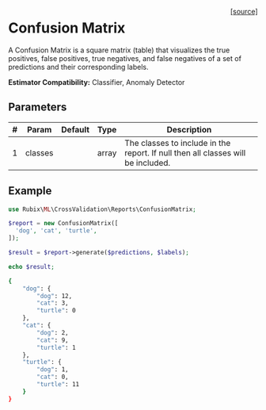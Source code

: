 <span style="float:right;"><a href="https://github.com/RubixML/RubixML/blob/master/src/CrossValidation/Reports/ConfusionMatrix.php">[source]</a></span>

# Confusion Matrix
A Confusion Matrix is a square matrix (table) that visualizes the true positives, false positives, true negatives, and false negatives of a set of predictions and their corresponding labels.

**Estimator Compatibility:** Classifier, Anomaly Detector

## Parameters
| # | Param | Default | Type | Description |
|---|---|---|---|---|
| 1 | classes| | array | The classes to include in the report. If null then all classes will be included. |

## Example
```php
use Rubix\ML\CrossValidation\Reports\ConfusionMatrix;

$report = new ConfusionMatrix([
  'dog', 'cat', 'turtle',
]);

$result = $report->generate($predictions, $labels);

echo $result;
```

```sh
{
    "dog": {
        "dog": 12,
        "cat": 3,
        "turtle": 0
    },
    "cat": {
        "dog": 2,
        "cat": 9,
        "turtle": 1
    },
    "turtle": {
        "dog": 1,
        "cat": 0,
        "turtle": 11
    }
}
```